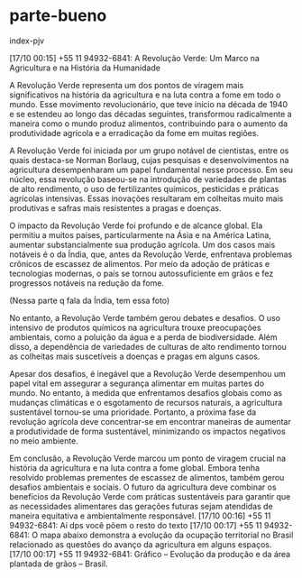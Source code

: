 # parte-bueno
 index-pjv



[17/10 00:15] +55 11 94932-6841: A Revolução Verde: Um Marco na Agricultura e na História da Humanidade

A Revolução Verde representa um dos pontos de viragem mais significativos na história da agricultura e na luta contra a fome em todo o mundo. Esse movimento revolucionário, que teve início na década de 1940 e se estendeu ao longo das décadas seguintes, transformou radicalmente a maneira como o mundo produz alimentos, contribuindo para o aumento da produtividade agrícola e a erradicação da fome em muitas regiões.

A Revolução Verde foi iniciada por um grupo notável de cientistas, entre os quais destaca-se Norman Borlaug, cujas pesquisas e desenvolvimentos na agricultura desempenharam um papel fundamental nesse processo. Em seu núcleo, essa revolução baseou-se na introdução de variedades de plantas de alto rendimento, o uso de fertilizantes químicos, pesticidas e práticas agrícolas intensivas. Essas inovações resultaram em colheitas muito mais produtivas e safras mais resistentes a pragas e doenças.

O impacto da Revolução Verde foi profundo e de alcance global. Ela permitiu a muitos países, particularmente na Ásia e na América Latina, aumentar substancialmente sua produção agrícola. Um dos casos mais notáveis é o da Índia, que, antes da Revolução Verde, enfrentava problemas crônicos de escassez de alimentos. Por meio da adoção de práticas e tecnologias modernas, o país se tornou autossuficiente em grãos e fez progressos notáveis na redução da fome.


(Nessa parte q fala da Índia, tem essa foto)


No entanto, a Revolução Verde também gerou debates e desafios. O uso intensivo de produtos químicos na agricultura trouxe preocupações ambientais, como a poluição da água e a perda de biodiversidade. Além disso, a dependência de variedades de culturas de alto rendimento tornou as colheitas mais suscetíveis a doenças e pragas em alguns casos.

Apesar dos desafios, é inegável que a Revolução Verde desempenhou um papel vital em assegurar a segurança alimentar em muitas partes do mundo. No entanto, à medida que enfrentamos desafios globais como as mudanças climáticas e o esgotamento de recursos naturais, a agricultura sustentável tornou-se uma prioridade. Portanto, a próxima fase da revolução agrícola deve concentrar-se em encontrar maneiras de aumentar a produtividade de forma sustentável, minimizando os impactos negativos no meio ambiente.

Em conclusão, a Revolução Verde marcou um ponto de viragem crucial na história da agricultura e na luta contra a fome global. Embora tenha resolvido problemas prementes de escassez de alimentos, também gerou desafios ambientais e sociais. O futuro da agricultura deve combinar os benefícios da Revolução Verde com práticas sustentáveis para garantir que as necessidades alimentares das gerações futuras sejam atendidas de maneira equitativa e ambientalmente responsável.
[17/10 00:16] +55 11 94932-6841: Aí dps você põem o resto do texto
[17/10 00:17] +55 11 94932-6841: O mapa abaixo demonstra a evolução da ocupação territorial no Brasil relacionado as questões do avanço da agricultura em alguns espaços.
[17/10 00:17] +55 11 94932-6841: Gráfico – Evolução da produção e da área plantada de grãos – Brasil.
